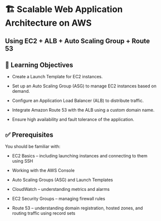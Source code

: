 # 🏗️ Scalable Web Application Architecture on AWS
## Using EC2 + ALB + Auto Scaling Group + Route 53

## 🎯 Learning Objectives
* Create a Launch Template for EC2 instances.

* Set up an Auto Scaling Group (ASG) to manage EC2 instances based on demand.

* Configure an Application Load Balancer (ALB) to distribute traffic.

* Integrate Amazon Route 53 with the ALB using a custom domain name.

* Ensure high availability and fault tolerance of the application.


## ✅ Prerequisites
You should be familiar with:

* EC2 Basics – including launching instances and connecting to them using SSH

* Working with the AWS Console

* Auto Scaling Groups (ASG) and Launch Templates

* CloudWatch – understanding metrics and alarms

* EC2 Security Groups – managing firewall rules

* Route 53 – understanding domain registration, hosted zones, and routing traffic using record sets
